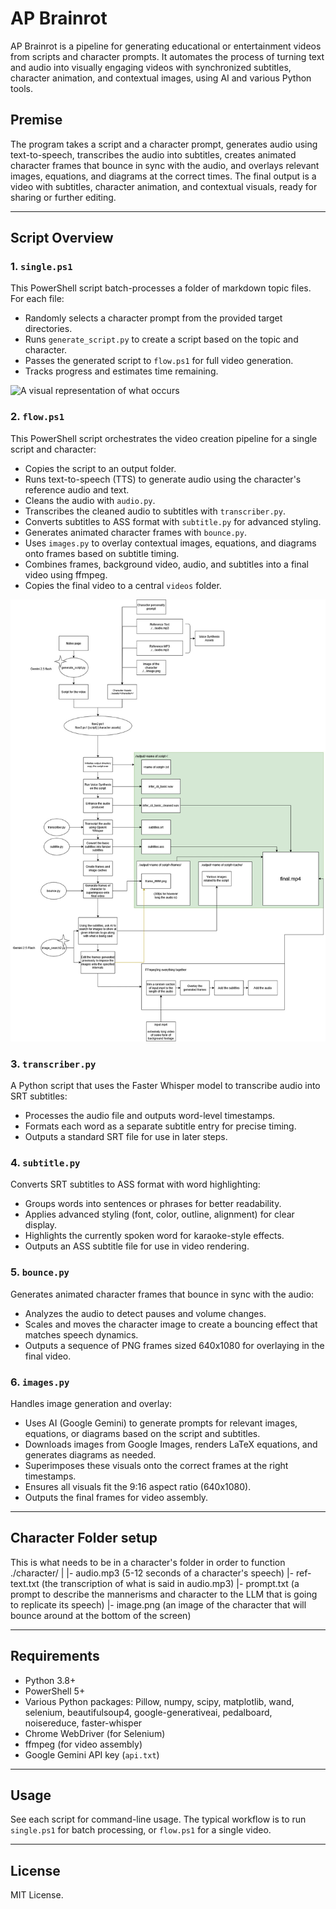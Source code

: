 # AP Brainrot

AP Brainrot is a pipeline for generating educational or entertainment videos from scripts and character prompts. It automates the process of turning text and audio into visually engaging videos with synchronized subtitles, character animation, and contextual images, using AI and various Python tools.

## Premise

The program takes a script and a character prompt, generates audio using text-to-speech, transcribes the audio into subtitles, creates animated character frames that bounce in sync with the audio, and overlays relevant images, equations, and diagrams at the correct times. The final output is a video with subtitles, character animation, and contextual visuals, ready for sharing or further editing.

---

## Script Overview

### 1. `single.ps1`

This PowerShell script batch-processes a folder of markdown topic files. For each file:
- Randomly selects a character prompt from the provided target directories.
- Runs `generate_script.py` to create a script based on the topic and character.
- Passes the generated script to `flow.ps1` for full video generation.
- Tracks progress and estimates time remaining.

![A visual representation of what occurs](./apbrainrot.png)

### 2. `flow.ps1`

This PowerShell script orchestrates the video creation pipeline for a single script and character:
- Copies the script to an output folder.
- Runs text-to-speech (TTS) to generate audio using the character's reference audio and text.
- Cleans the audio with `audio.py`.
- Transcribes the cleaned audio to subtitles with `transcriber.py`.
- Converts subtitles to ASS format with `subtitle.py` for advanced styling.
- Generates animated character frames with `bounce.py`.
- Uses `images.py` to overlay contextual images, equations, and diagrams onto frames based on subtitle timing.
- Combines frames, background video, audio, and subtitles into a final video using ffmpeg.
- Copies the final video to a central `videos` folder.

![A flowchart of how a video generates](./flow.jpg)


### 3. `transcriber.py`

A Python script that uses the Faster Whisper model to transcribe audio into SRT subtitles:
- Processes the audio file and outputs word-level timestamps.
- Formats each word as a separate subtitle entry for precise timing.
- Outputs a standard SRT file for use in later steps.

### 4. `subtitle.py`

Converts SRT subtitles to ASS format with word highlighting:
- Groups words into sentences or phrases for better readability.
- Applies advanced styling (font, color, outline, alignment) for clear display.
- Highlights the currently spoken word for karaoke-style effects.
- Outputs an ASS subtitle file for use in video rendering.

### 5. `bounce.py`

Generates animated character frames that bounce in sync with the audio:
- Analyzes the audio to detect pauses and volume changes.
- Scales and moves the character image to create a bouncing effect that matches speech dynamics.
- Outputs a sequence of PNG frames sized 640x1080 for overlaying in the final video.

### 6. `images.py`

Handles image generation and overlay:
- Uses AI (Google Gemini) to generate prompts for relevant images, equations, or diagrams based on the script and subtitles.
- Downloads images from Google Images, renders LaTeX equations, and generates diagrams as needed.
- Superimposes these visuals onto the correct frames at the right timestamps.
- Ensures all visuals fit the 9:16 aspect ratio (640x1080).
- Outputs the final frames for video assembly.

---
## Character Folder setup
This is what needs to be in a character's folder in order to function
./character/
    |
    |- audio.mp3 (5-12 seconds of a character's speech)
    |- ref-text.txt (the transcription of what is said in audio.mp3)
    |- prompt.txt (a prompt to describe the mannerisms and character to the LLM that is going to replicate its speech)
    |- image.png (an image of the character that will bounce around at the bottom of the screen)

---

## Requirements

- Python 3.8+
- PowerShell 5+
- Various Python packages: Pillow, numpy, scipy, matplotlib, wand, selenium, beautifulsoup4, google-generativeai, pedalboard, noisereduce, faster-whisper
- Chrome WebDriver (for Selenium)
- ffmpeg (for video assembly)
- Google Gemini API key (`api.txt`)

---

## Usage

See each script for command-line usage. The typical workflow is to run `single.ps1` for batch processing, or `flow.ps1` for a single video.

---

## License

MIT License.

